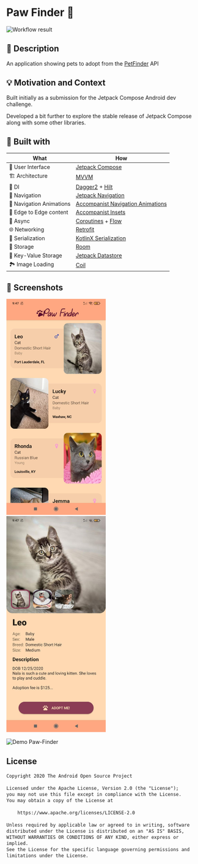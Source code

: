 # Paw Finder 🐾

![Workflow result](https://github.com/StylianosGakis/paw-finder/workflows/Check/badge.svg)

## :scroll: Description

An application showing pets to adopt from the [PetFinder](https://www.petfinder.com/developers/) API

## :bulb: Motivation and Context

Built initially as a submission for the Jetpack Compose Android dev challenge.

Developed a bit further to explore the stable release of Jetpack Compose along with some other
libraries.

## 🚧 Built with

|What|How|
|--------------------------|--------------------------------------------------------------------------------------------------------------------------------------------------------------------------------|
| 🐶 User Interface        |[Jetpack Compose](https://github.com/jetbrains/compose-jb)                                                                                                                      |
| 🏗 Architecture          |[MVVM](https://en.wikipedia.org/wiki/Model%E2%80%93view%E2%80%93viewmodel)                                                                                                      |
| 💉 DI                    |[Dagger2](https://github.com/google/dagger) + [Hilt](https://developer.android.com/training/dependency-injection/hilt-android)                                                  |
| 🚦 Navigation            |[Jetpack Navigation](https://developer.android.com/jetpack/compose/navigation)                                                                                                  |
| 💫 Navigation Animations |[Accompanist Navigation Animations](https://github.com/google/accompanist/tree/main/navigation-animation)                                                                       |
| 📐 Edge to Edge content  |[Accompanist Insets](https://github.com/google/accompanist/tree/main/insets)                                                                                                    |
| 🌊 Async                 |[Coroutines](https://kotlinlang.org/docs/coroutines-overview.html) + [Flow](https://kotlin.github.io/kotlinx.coroutines/kotlinx-coroutines-core/kotlinx.coroutines.flow/-flow/) |
| 🌐 Networking            |[Retrofit](https://github.com/square/retrofit)                                                                                                                                  |
| 🔢 Serialization         |[KotlinX Serialization](https://github.com/Kotlin/kotlinx.serialization)                                                                                                        |
| 💾 Storage               |[Room](https://developer.android.com/jetpack/androidx/releases/room)                                                                                                            |
| 🔑 Key-Value Storage     |[Jetpack Datastore](https://developer.android.com/topic/libraries/architecture/datastore)                                                                                       |
| 🏞 Image Loading         |[Coil](https://github.com/coil-kt/coil)                                                                                                                                         |

## :camera_flash: Screenshots

<img src="results/screenshot_1.jpg" width="260"> <img src="results/screenshot_2.jpg" width="260">

<img alt="Demo Paw-Finder" src="results/video.gif" width="420"/>

## License

```
Copyright 2020 The Android Open Source Project

Licensed under the Apache License, Version 2.0 (the "License");
you may not use this file except in compliance with the License.
You may obtain a copy of the License at

    https://www.apache.org/licenses/LICENSE-2.0

Unless required by applicable law or agreed to in writing, software
distributed under the License is distributed on an "AS IS" BASIS,
WITHOUT WARRANTIES OR CONDITIONS OF ANY KIND, either express or implied.
See the License for the specific language governing permissions and
limitations under the License.
```
